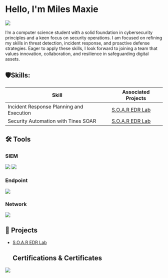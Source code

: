 # Hello, I'm Miles Maxie
<a href="https://www.linkedin.com/in/miles-maxie-84b313299/"><img src="https://img.shields.io/badge/-LinkedIn-0072b1?&style=for-the-badge&logo=linkedin&logoColor=white" /></a>


I’m a computer science student with a solid foundation in cybersecurity principles and a keen focus on security operations. I am focused on refining my skills in threat detection, incident response, and proactive defense strategies. Eager to apply these skills, I look forward to joining a team that values innovation, collaboration, and resilience in safeguarding digital assets.


 



<h2> 🛡️Skills:</h2>

| Skill                                      |    Associated Projects    |
|-----------------------------------------------|----------------------------|
| Incident Response Planning and Execution   | [S.O.A.R EDR Lab]()           |
| Security Automation with Tines SOAR | [S.O.A.R EDR Lab]()                              |



## 🛠️ Tools 
 

### SIEM
<div>
    <img src="https://img.shields.io/badge/-Splunk-000000?&style=for-the-badge&logo=Splunk&logoColor=white" />
   <img src="https://img.shields.io/badge/-Microsoft_Sentinel-0078D4?&style=for-the-badge&logo=Windows&logoColor=white" />

</div>

### Endpoint
<div>
    <img src="https://img.shields.io/badge/-Microsoft_Defender_for_Endpoint-00A4EF?&style=for-the-badge&logo=Microsoft&logoColor=white" />
</div>

### Network
<div>
    <img src="https://img.shields.io/badge/-Wireshark-1679A7?&style=for-the-badge&logo=Wireshark&logoColor=white" />
</div>

## 📝 Projects 
- [S.O.A.R EDR Lab]()

  ## Certifications & Certificates

<div>
<img src="https://img.shields.io/badge/-Security%2B-FF0000?&style=for-the-badge&logo=CompTIA&logoColor=white" />

</div>

